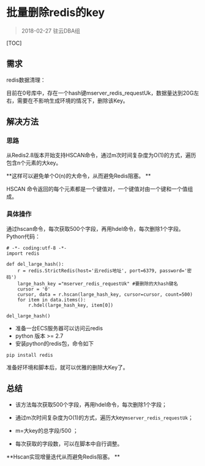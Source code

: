 # 批量删除redis的key

> 2018-02-27 驻云DBA组

[TOC]



## 需求

redis数据清理：

目前在0号库中，存在一个hash键mserver_redis_requestUk，数据量达到20G左右，需要在不影响生成环境的情况下，删除该Key。


## 解决方法

### 思路

从Redis2.8版本开始支持HSCAN命令，通过m次时间复杂度为O(1)的方式，遍历包含n个元素的大key。

**这样可以避免单个O(n)的大命令，从而避免Redis阻塞。 **



HSCAN 命令返回的每个元素都是一个键值对，一个键值对由一个键和一个值组成。



### 具体操作 

通过hscan命令，每次获取500个字段，再用hdel命令，每次删除1个字段。
Python代码：

```shell
# -*- coding:utf-8 -*-
import redis

def del_large_hash():
    r = redis.StrictRedis(host='云redis地址', port=6379, password='密码')
    large_hash_key ="mserver_redis_requestUk" #要删除的大hash键名
    cursor = '0'
    cursor, data = r.hscan(large_hash_key, cursor=cursor, count=500)
    for item in data.items():
        r.hdel(large_hash_key, item[0])

del_large_hash()
```

* 准备一台ECS服务器可以访问云redis
* python 版本 >= 2.7
* 安装python的redis包，命令如下

```shell
pip install redis
```

准备好环境和脚本后，就可以优雅的删除大Key了。

## 总结

* 该方法每次获取500个字段，再用hdel命令，每次删除1个字段；


* 通过m次时间复杂度为O(1)的方式，遍历大key`mserver_redis_requestUk`；


* m=大key的总字段/500 ；


* 每次获取的字段数，可以在脚本中自行调整。

**Hscan实现增量迭代从而避免Redis阻塞。 **




